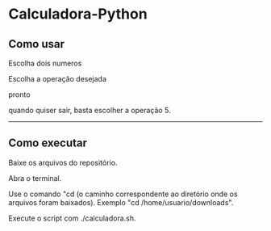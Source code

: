# Calculadora-Python
## Como usar 

Escolha dois numeros

Escolha a operação desejada

pronto

quando quiser sair, basta escolher a operação 5.

__________________________________________________

## Como executar 

Baixe os arquivos do repositório.

Abra o terminal.

Use o comando "cd (o caminho correspondente ao diretório onde os arquivos foram baixados).
Exemplo "cd /home/usuario/downloads".

Execute o script com ./calculadora.sh.


